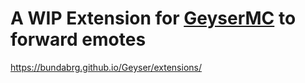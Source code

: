 # A WIP Extension for [GeyserMC](https://geysermc.org/) to forward emotes  

https://bundabrg.github.io/Geyser/extensions/